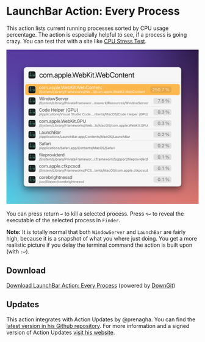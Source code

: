 # LaunchBar Action: Every Process 

This action lists current running processes sorted by CPU usage percentage. The action is especially helpful to see, if a process is going crazy. You can test that with a site like [CPU Stress Test](https://cpux.net/cpu-stress-test-online).

<img src="01.png" width="684"/> 

You can press return `↩` to kill a selected process. Press `⌥↩` to reveal the executable of the selected process in `Finder`. 

**Note:** It is totally normal that both `WindowServer` and `LaunchBar` are fairly high, because it is a snapshot of what you where just doing. You get a more realistic picture if you delay the terminal command the action is built upon (with `⇧↩`).  

## Download

[Download LaunchBar Action: Every Process](https://minhaskamal.github.io/DownGit/#/home?url=https://github.com/Ptujec/LaunchBar/tree/master/Every-Process) (powered by [DownGit](https://github.com/MinhasKamal/DownGit))

## Updates

This action integrates with Action Updates by @prenagha. You can find the [latest version in his Github repository](https://github.com/prenagha/launchbar). For more information and a signed version of Action Updates [visit his website](https://renaghan.com/launchbar/action-updates/).